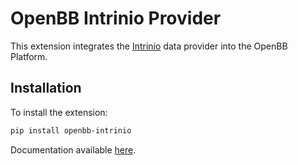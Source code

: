 # OpenBB Intrinio Provider

This extension integrates the [Intrinio](https://intrinio.com/) data provider into the OpenBB Platform.

## Installation

To install the extension:

```bash
pip install openbb-intrinio
```

Documentation available [here](https://docs.openbb.co/platform/developer_guide/contributing).
